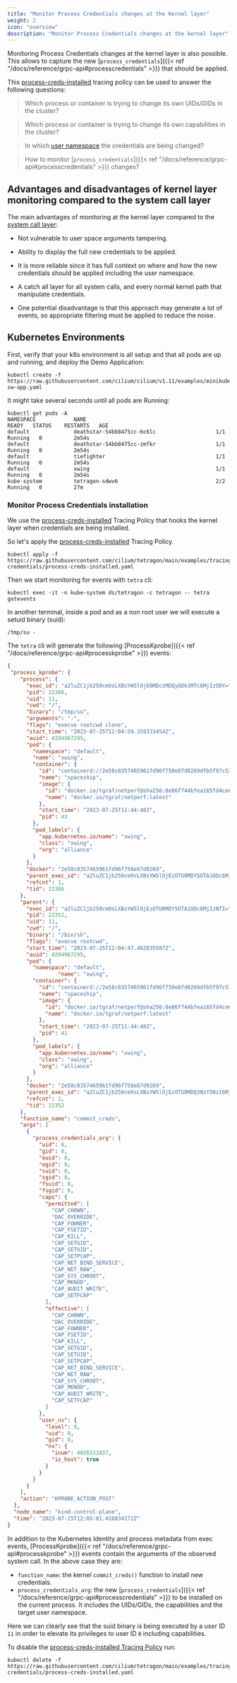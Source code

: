 ```yaml
---
title: "Monitor Process Credentials changes at the Kernel layer"
weight: 2
icon: "overview"
description: "Monitor Process Credentials changes at the kernel layer"
---
```


Monitoring Process Credentials changes at the kernel layer is also possible.
This allows to capture the new [`process_credentials`]({{< ref "/docs/reference/grpc-api#processcredentials" >}}) that should be applied.

This [process-creds-installed](https://raw.githubusercontent.com/cilium/tetragon/main/examples/tracingpolicy/process-credentials/process-creds-installed.yaml) tracing policy can be used to answer the following questions:

> Which process or container is trying to change its own UIDs/GIDs in the cluster?

> Which process or container is trying to change its own capabilities in the cluster?

> In which [user namespace](https://man7.org/linux/man-pages/man7/user_namespaces.7.html) the credentials are being changed?

> How to monitor [`process_credentials`]({{< ref "/docs/reference/grpc-api#processcredentials" >}}) changes?

## Advantages and disadvantages of kernel layer monitoring compared to the system call layer

The main advantages of monitoring at the kernel layer compared to the [system call layer](/docs/use-cases/linux-process-credentials/syscalls-monitoring):

* Not vulnerable to user space arguments tampering.

* Ability to display the full new credentials to be applied.

* It is more reliable since it has full context on where and how the new credentials should be applied including the user namespace.

* A catch all layer for all system calls, and every normal kernel path that manipulate credentials.

* One potential disadvantage is that this approach may generate a lot of events, so appropriate filtering must be applied to reduce the noise.

## Kubernetes Environments

First, verify that your k8s environment is all setup and that all pods are up and running, and  deploy the Demo Application:

```shell-session
kubectl create -f https://raw.githubusercontent.com/cilium/cilium/v1.11/examples/minikube/http-sw-app.yaml
```

It might take several seconds until all pods are Running:

```shell-session
kubectl get pods -A
NAMESPACE            NAME                                         READY   STATUS    RESTARTS   AGE
default              deathstar-54bb8475cc-6c6lc                   1/1     Running   0          2m54s
default              deathstar-54bb8475cc-zmfkr                   1/1     Running   0          2m54s
default              tiefighter                                   1/1     Running   0          2m54s
default              xwing                                        1/1     Running   0          2m54s
kube-system          tetragon-sdwv6                               2/2     Running   0          27m
```

### Monitor Process Credentials installation

We use the [process-creds-installed](https://raw.githubusercontent.com/cilium/tetragon/main/examples/tracingpolicy/process-credentials/process-creds-installed.yaml) Tracing Policy that hooks the kernel layer when credentials are being installed.

So let's apply the [process-creds-installed](https://raw.githubusercontent.com/cilium/tetragon/main/examples/tracingpolicy/process-credentials/process-creds-installed.yaml) Tracing Policy.

```shell-session
kubectl apply -f https://raw.githubusercontent.com/cilium/tetragon/main/examples/tracingpolicy/process-credentials/process-creds-installed.yaml
```

Then we start monitoring for events with `tetra` cli:
```shell-session
kubectl exec -it -n kube-system ds/tetragon -c tetragon -- tetra getevents
```

In another terminal, inside a pod and as a non root user we will execute a setuid binary (suid):

```shell-session
/tmp/su -
```

The `tetra` cli will generate the following [ProcessKprobe]({{< ref "/docs/reference/grpc-api#processkprobe" >}}) events:

```json
{
 "process_kprobe": {
    "process": {
      "exec_id": "a2luZC1jb250cm9sLXBsYW5lOjE0MDczMDQyODk3MTc6MjIzODY=",
      "pid": 22386,
      "uid": 11,
      "cwd": "/",
      "binary": "/tmp/su",
      "arguments": "-",
      "flags": "execve rootcwd clone",
      "start_time": "2023-07-25T12:04:59.359333454Z",
      "auid": 4294967295,
      "pod": {
        "namespace": "default",
        "name": "xwing",
        "container": {
          "id": "containerd://2e58c8357465961fd96f758e87d0269dfb5f97c536847485de9d7ec62be34a64",
          "name": "spaceship",
          "image": {
            "id": "docker.io/tgraf/netperf@sha256:8e86f744bfea165fd4ce68caa05abc96500f40130b857773186401926af7e9e6",
            "name": "docker.io/tgraf/netperf:latest"
          },
          "start_time": "2023-07-25T11:44:48Z",
          "pid": 43
        },
        "pod_labels": {
          "app.kubernetes.io/name": "xwing",
          "class": "xwing",
          "org": "alliance"
        }
      },
      "docker": "2e58c8357465961fd96f758e87d0269",
      "parent_exec_id": "a2luZC1jb250cm9sLXBsYW5lOjEzOTU0MDY5OTA1ODc6MjIzNTI=",
      "refcnt": 1,
      "tid": 22386
    },
    "parent": {
      "exec_id": "a2luZC1jb250cm9sLXBsYW5lOjEzOTU0MDY5OTA1ODc6MjIzNTI=",
      "pid": 22352,
      "uid": 11,
      "cwd": "/",
      "binary": "/bin/sh",
      "flags": "execve rootcwd",
      "start_time": "2023-07-25T12:04:47.462035587Z",
      "auid": 4294967295,
      "pod": {
        "namespace": "default",
                "name": "xwing",
        "container": {
          "id": "containerd://2e58c8357465961fd96f758e87d0269dfb5f97c536847485de9d7ec62be34a64",
          "name": "spaceship",
          "image": {
            "id": "docker.io/tgraf/netperf@sha256:8e86f744bfea165fd4ce68caa05abc96500f40130b857773186401926af7e9e6",
            "name": "docker.io/tgraf/netperf:latest"
          },
          "start_time": "2023-07-25T11:44:48Z",
          "pid": 41
        },
        "pod_labels": {
          "app.kubernetes.io/name": "xwing",
          "class": "xwing",
          "org": "alliance"
        }
      },
      "docker": "2e58c8357465961fd96f758e87d0269",
      "parent_exec_id": "a2luZC1jb250cm9sLXBsYW5lOjEzOTU0MDQ3NzY5NzI6MjIzNTI=",
      "refcnt": 2,
      "tid": 22352
    },
    "function_name": "commit_creds",
    "args": [
      {
        "process_credentials_arg": {
          "uid": 0,
          "gid": 0,
          "euid": 0,
          "egid": 0,
          "suid": 0,
          "sgid": 0,
          "fsuid": 0,
          "fsgid": 0,
          "caps": {
            "permitted": [
              "CAP_CHOWN",
              "DAC_OVERRIDE",
              "CAP_FOWNER",
              "CAP_FSETID",
              "CAP_KILL",
              "CAP_SETGID",
              "CAP_SETUID",
              "CAP_SETPCAP",
              "CAP_NET_BIND_SERVICE",
              "CAP_NET_RAW",
              "CAP_SYS_CHROOT",
              "CAP_MKNOD",
              "CAP_AUDIT_WRITE",
              "CAP_SETFCAP"
            ],
            "effective": [
              "CAP_CHOWN",
              "DAC_OVERRIDE",
              "CAP_FOWNER",
              "CAP_FSETID",
              "CAP_KILL",
              "CAP_SETGID",
              "CAP_SETUID",
              "CAP_SETPCAP",
              "CAP_NET_BIND_SERVICE",
              "CAP_NET_RAW",
              "CAP_SYS_CHROOT",
              "CAP_MKNOD",
              "CAP_AUDIT_WRITE",
              "CAP_SETFCAP"
            ]
          },
          "user_ns": {
            "level": 0,
            "uid": 0,
            "gid": 0,
            "ns": {
              "inum": 4026531837,
              "is_host": true
            }
          }
        }
      }
    ],
    "action": "KPROBE_ACTION_POST"
  },
  "node_name": "kind-control-plane",
  "time": "2023-07-25T12:05:01.410834172Z"
}
```

In addition to the Kubernetes Identity and process metadata from exec events, [ProcessKprobe]({{< ref "/docs/reference/grpc-api#processkprobe" >}}) events contain the arguments of the observed system call. In the above case they are:

- `function_name`: the kernel `commit_creds()` function to install new credentials.
- `process_credentials_arg`: the new [`process_credentials`]({{< ref "/docs/reference/grpc-api#processcredentials" >}}) to be installed
   on the current process. It includes the UIDs/GIDs, the capabilities and the target user namespace.

Here we can clearly see that the suid binary is being executed by a user ID `11` in order to elevate its privileges to user ID `0` including capabilities.

To disable the [process-creds-installed Tracing Policy](https://raw.githubusercontent.com/cilium/tetragon/main/examples/tracingpolicy/process-credentials/process-creds-installed.yaml) run:

```shell-session
kubectl delete -f https://raw.githubusercontent.com/cilium/tetragon/main/examples/tracingpolicy/process-credentials/process-creds-installed.yaml
```
